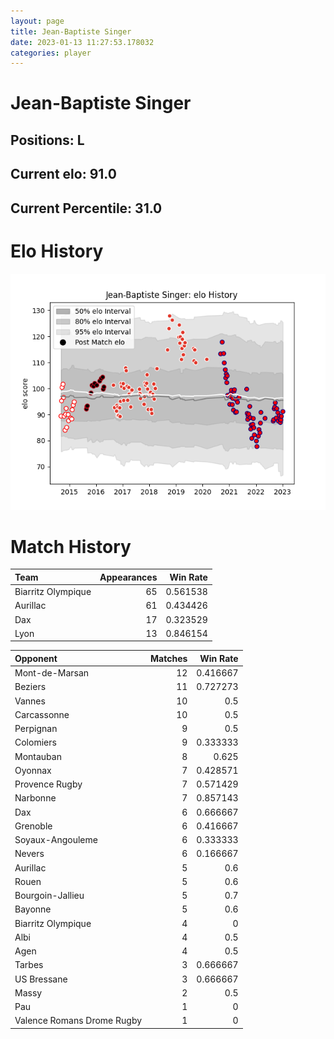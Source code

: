 ```yaml
---  
layout: page  
title: Jean-Baptiste Singer  
date: 2023-01-13 11:27:53.178032  
categories: player  
---
```

# Jean-Baptiste Singer

## Positions: L

## Current elo: 91.0

## Current Percentile: 31.0

# Elo History


![elo history](history_Jean-BaptisteSinger.png)
# Match History


| Team               |   Appearances |   Win Rate |
|:-------------------|--------------:|-----------:|
| Biarritz Olympique |            65 |   0.561538 |
| Aurillac           |            61 |   0.434426 |
| Dax                |            17 |   0.323529 |
| Lyon               |            13 |   0.846154 |

| Opponent                   |   Matches |   Win Rate |
|:---------------------------|----------:|-----------:|
| Mont-de-Marsan             |        12 |   0.416667 |
| Beziers                    |        11 |   0.727273 |
| Vannes                     |        10 |   0.5      |
| Carcassonne                |        10 |   0.5      |
| Perpignan                  |         9 |   0.5      |
| Colomiers                  |         9 |   0.333333 |
| Montauban                  |         8 |   0.625    |
| Oyonnax                    |         7 |   0.428571 |
| Provence Rugby             |         7 |   0.571429 |
| Narbonne                   |         7 |   0.857143 |
| Dax                        |         6 |   0.666667 |
| Grenoble                   |         6 |   0.416667 |
| Soyaux-Angouleme           |         6 |   0.333333 |
| Nevers                     |         6 |   0.166667 |
| Aurillac                   |         5 |   0.6      |
| Rouen                      |         5 |   0.6      |
| Bourgoin-Jallieu           |         5 |   0.7      |
| Bayonne                    |         5 |   0.6      |
| Biarritz Olympique         |         4 |   0        |
| Albi                       |         4 |   0.5      |
| Agen                       |         4 |   0.5      |
| Tarbes                     |         3 |   0.666667 |
| US Bressane                |         3 |   0.666667 |
| Massy                      |         2 |   0.5      |
| Pau                        |         1 |   0        |
| Valence Romans Drome Rugby |         1 |   0        |